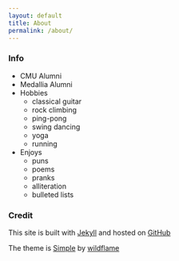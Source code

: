 ```yaml
---
layout: default
title: About
permalink: /about/
---
```


### Info

* CMU Alumni
* Medallia Alumni
* Hobbies
  * classical guitar
  * rock climbing
  * ping-pong
  * swing dancing
  * yoga
  * running
* Enjoys
  * puns
  * poems
  * pranks
  * alliteration
  * bulleted lists

### Credit

This site is built with <a href="https://github.com/jekyll/jekyll">Jekyll</a> and hosted on <a href="https://github.com/wko27/blog">GitHub</a>

The theme is <a href="https://github.com/wild-flame/jekyll-simple">Simple</a> by <a href="http://wildflame.me">wildflame</a>
